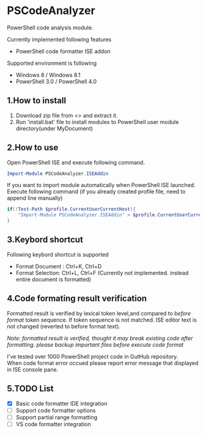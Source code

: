 PSCodeAnalyzer
==============
PowerShell code analysis module.

Currently implemented following features
- PowerShell code formatter ISE addon

Supported environment is following
- Windows 8 / Windows 8.1
- PowerShell 3.0 / PowerShell 4.0

1.How to install
---------------
1. Download zip file from <> and extract it. 
2. Run 'install.bat' file to install modules to PowerShell user module directory(under MyDocument)

2.How to use
--------------------
Open PowerShell ISE and execute following command. 
``` powershell
Import-Module PSCodeAnalyzer.ISEAddin
```

If you want to import module automatically when PowerShell ISE launched.
Execute following command (if you already created profile file, need to append line manually)

``` powershell
if(!Test-Path $profile.CurrentUserCurrentHost){
	"Import-Module PSCodeAnalyzer.ISEAddin" > $profile.CurrentUserCurrentHost
}
```

3.Keybord shortcut
--------------------
Following keybord shortcut is supported
- Format Document : Ctrl+K, Ctrl+D
- Format Selection: Ctrl+L, Ctrl+F (Currently not implemented. instead entire document is formatted)


4.Code formating result verification
-------------------
Formatted result is verified by lexical token level,and compared to *before format* token sequence. 
If token sequence is not matched. ISE editor text is not changed (reverted to before format text).

*Note: formatted result is verified, thought it may break existing code after formatting. please backup important files before execute code format*

I've tested over 1000 PowerShell project code in GutHub repository.  
When code format error occued please report error message that displayed in ISE console pane.

5.TODO List
---------------
- [x] Basic code formatter IDE integration
- [ ] Support code formatter options
- [ ] Support partial range formatting
- [ ] VS code formatter integration
